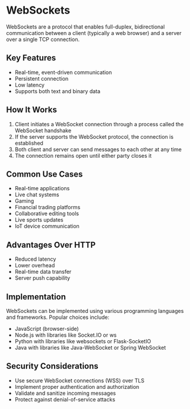 # WebSockets

WebSockets are a protocol that enables full-duplex, bidirectional communication between a client (typically a web browser) and a server over a single TCP connection.

## Key Features

- Real-time, event-driven communication
- Persistent connection
- Low latency
- Supports both text and binary data

## How It Works

1. Client initiates a WebSocket connection through a process called the WebSocket handshake
2. If the server supports the WebSocket protocol, the connection is established
3. Both client and server can send messages to each other at any time
4. The connection remains open until either party closes it

## Common Use Cases

- Real-time applications
- Live chat systems
- Gaming
- Financial trading platforms
- Collaborative editing tools
- Live sports updates
- IoT device communication

## Advantages Over HTTP

- Reduced latency
- Lower overhead
- Real-time data transfer
- Server push capability

## Implementation

WebSockets can be implemented using various programming languages and frameworks. Popular choices include:

- JavaScript (browser-side)
- Node.js with libraries like Socket.IO or ws
- Python with libraries like websockets or Flask-SocketIO
- Java with libraries like Java-WebSocket or Spring WebSocket

## Security Considerations

- Use secure WebSocket connections (WSS) over TLS
- Implement proper authentication and authorization
- Validate and sanitize incoming messages
- Protect against denial-of-service attacks
